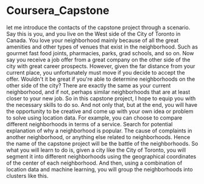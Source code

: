 # Coursera_Capstone
let me introduce the contacts of the capstone project through a scenario. Say this is you, and you live on the West side of the City of Toronto in Canada. You love your neighborhood mainly because of all the great amenities and other types of venues that exist in the neighborhood. Such as gourmet fast food joints, pharmacies, parks, grad schools, and so on. Now say you receive a job offer from a great company on the other side of the city with great career prospects. However, given the far distance from your current place, you unfortunately must move if you decide to accept the offer. Wouldn't it be great if you're able to determine neighborhoods on the other side of the city? There are exactly the same as your current neighborhood, and if not, perhaps similar neighborhoods that are at least closer to your new job.
So in this capstone project, I hope to equip you with the necessary skills to do so. And not only that, but at the end, you will have the opportunity to be creative and come up with your own idea or problem to solve using location data. For example, you can choose to compare different neighborhoods in terms of a service. Search for potential explanation of why a neighborhood is popular. The cause of complaints in another neighborhood, or anything else related to neighborhoods. Hence the name of the capstone project will be the battle of the neighborhoods.
So what you will learn to do is, given a city like the City of Toronto, you will segment it into different neighborhoods using the geographical coordinates of the center of each neighborhood. And then, using a combination of location data and machine learning, you will group the neighborhoods into clusters like this.
